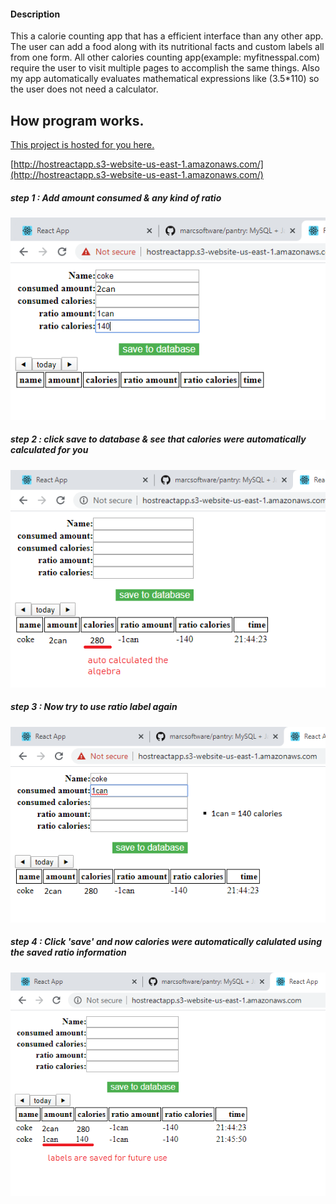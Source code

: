 #### Description
This a calorie counting app that has a efficient interface than any other app.  The user can add a food along with its nutritional facts and custom labels all from one form.
All other calories counting app(example: myfitnesspal.com) require the user to visit multiple pages to accomplish the same things. Also my app automatically evaluates mathematical expressions like (3.5*110) so the user does not need a calculator. 


## How program works.

[This project is hosted for you here.](http://hostreactapp.s3-website-us-east-1.amazonaws.com)

[http://hostreactapp.s3-website-us-east-1.amazonaws.com/](http://hostreactapp.s3-website-us-east-1.amazonaws.com/)

##### step 1 : Add amount consumed & any kind of ratio

![1]

##### step 2 : click save to database & see that calories were automatically calculated for you
![2]

##### step 3 : Now try to use ratio label again
![3]

##### step 4 : Click 'save' and now calories were automatically calulated using the saved ratio information
![4]

[1]: images/1.png "step one"
[2]: images/2.png "step two"
[3]: images/3.png "step three"
[4]: images/4.png "step four"